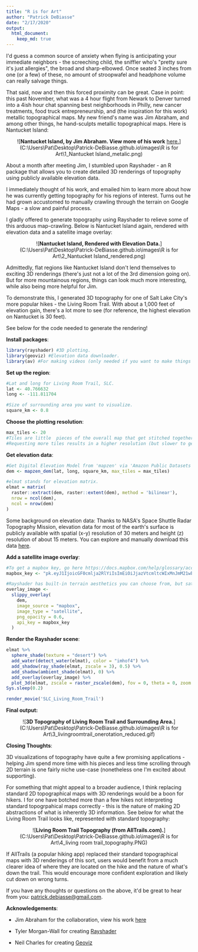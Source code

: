```yaml
---
title: "R is for Art"
author: "Patrick DeBiasse"
date: "2/17/2020"
output: 
  html_document:
    keep_md: true
---
```


I'd guess a common source of anxiety when flying is anticipating your immediate neighbors - the screeching child, the sniffler who's "pretty sure it's just allergies", the broad and sharp-elbowed. Once seated 3 inches from one (or a few) of these, no amount of stroopwafel and headphone volume can really salvage things.  

That said, now and then this forced proximity can be great. Case in point: this past November,  what was a 4 hour flight from Newark to Denver turned into a 4ish hour chat spanning best neighborhoods in Philly, new cancer treatments, food truck entrepreneurship, and (the inspiration for this work) metallic topographical maps. My new friend's name was Jim Abraham, and among other things, he hand-sculpts metallic topographical maps. Here is Nantucket Island: 

<center>

![**Nantucket Island, by Jim Abraham. View more of his work** [here.](https://www.abrahamartistry.com/)](C:\Users\Pat\Desktop\Patrick-DeBiasse.github.io\images\R is for Art\1_Nantucket Island_metalic.png)

</center>

About a month after meeting Jim, I stumbled upon Rayshader - an R package that allows you to create detailed 3D renderings of topography using publicly available elevation data. 

I immediately thought of his work, and emailed him to learn more about how he was currently getting topography for his regions of interest. Turns out he had grown accustomed to manually crawling through the terrain on Google Maps - a slow and painful process.

I gladly offered to generate topography using Rayshader to relieve some of this arduous map-crawling. Below is Nantucket Island again, rendered with elevation data and a satellite image overlay: 

<center>

![**Nantucket Island, Rendered with Elevation Data.**](C:\Users\Pat\Desktop\Patrick-DeBiasse.github.io\images\R is for Art\2_Nantucket Island_rendered.png)

</center>

Admittedly, flat regions like Nantucket Island don't lend themselves to exciting 3D renderings (there's just not a lot of the 3rd dimension going on). But for more mountainous regions, things can look much more interesting, while also being more  helpful for Jim. 

To demonstrate this, I generated 3D topography for one of Salt Lake City's more popular hikes - the Living Room Trail. With about a 1,000 feet of elevation gain, there's a lot more to see (for reference, the highest elevation on Nantucket is 30 feet).  

See below for the code needed to generate the rendering! 

**Install packages**:

```r
library(rayshader) #3D plotting. 
library(geoviz) #Elevation data downloader.
library(av) #For making videos (only needed if you want to make things like rotating GIFs). 
```

**Set up the region**: 

```r
#Lat and long for Living Room Trail, SLC.
lat <- 40.766632 
long <- -111.811704

#Size of surrounding area you want to visualize.
square_km <- 0.8
```

**Choose the plotting resolution**:

```r
max_tiles <- 20 
#Tiles are little  pieces of the overall map that get stitched together.
#Requesting more tiles results in a higher resolution (but slower to generate) image.
```

**Get elevation data**:

```r
#Get Digital Elevation Model from 'mapzen' via 'Amazon Public Datasets'.
dem <- mapzen_dem(lat, long, square_km, max_tiles = max_tiles)

#elmat stands for elevation matrix.
elmat = matrix(
  raster::extract(dem, raster::extent(dem), method = 'bilinear'),
  nrow = ncol(dem),
  ncol = nrow(dem)
)
```
Some background on elevation data:
Thanks to NASA's Space Shuttle Radar Topography Mission, elevation data for most of the earth's surface is publicly available with spatial (x-y) resolution of 30 meters and height (z) resolution of about 15 meters. You can explore and manually download this data [here](https://www.usgs.gov/earthexplorer-0/).

**Add a satellite image overlay**:

```r
#To get a mapbox key, go here https://docs.mapbox.com/help/glossary/access-token/.
mapbox_key <- "pk.eyJ1IjoicGF0cmlja2RlYiIsImEiOiJjazVtcmltcWIxMnJmM21wbDZkcHlzMzEwIn0.sAIvHarJXAc6VHgomtK2yQ"

#Rayshader has built-in terrain aesthetics you can choose from, but satellite images are more realistic:
overlay_image <-
  slippy_overlay(
    dem,
    image_source = "mapbox",
    image_type = "satellite",
    png_opacity = 0.6,
    api_key = mapbox_key
  )
```


**Render the Rayshader scene**:

```r
elmat %>%
  sphere_shade(texture = "desert") %>%
  add_water(detect_water(elmat), color = "imhof4") %>%
  add_shadow(ray_shade(elmat, zscale = 3), 0.5) %>%
  add_shadow(ambient_shade(elmat), 0) %>%
  add_overlay(overlay_image) %>%
  plot_3d(elmat, zscale = raster_zscale(dem), fov = 0, theta = 0, zoom = 0.75, phi = 55, windowsize = c(1000, 800))
Sys.sleep(0.2)

render_movie('SLC_Living_Room_Trail')
```

**Final output:**

<center>

![**3D Topography of Living Room Trail and Surrounding Area.**](C:\Users\Pat\Desktop\Patrick-DeBiasse.github.io\images\R is for Art\3_livingroomtrail_onerotation_reduced.gif) 

</center>

**Closing Thoughts**:

3D visualizations of topography have quite a few promising applications - helping Jim spend more time with his pieces and less time scrolling through 2D terrain is one fairly niche use-case (nonetheless one I'm excited about supporting).

For something that might appeal to a broader audience, I think replacing standard 2D topographical maps with 3D renderings would be a boon for hikers. I for one have botched more than a few hikes not interpreting standard topogrpahical maps correctly - this is the nature of making 2D abstractions of what is inherently 3D information. See below for what the Living Room Trail looks like, represented with standard topography:

<center>

![**Living Room Trail Topography (from AllTrails.com).**](C:\Users\Pat\Desktop\Patrick-DeBiasse.github.io\images\R is for Art\4_living room trail_topography.PNG)

</center>

If AllTrails (a popular hiking app) replaced their standard topographical maps with 3D renderings of this sort, users would benefit from a much clearer idea of where they are located on the hike and the nature of what's down the trail. This would encourage more confident exploration and likely cut down on wrong turns. 

If you have any thoughts or questions on the above, it'd be great to hear from you: [patrick.debiasse@gmail.com](patrick.debiasse@gmail.com).

**Acknowledgements**:

* Jim Abraham for the collaboration, view his work [here](https://www.abrahamartistry.com/)

* Tyler Morgan-Wall for creating [Rayshader](https://www.rayshader.com/)

* Neil Charles for creating [Geoviz](https://cran.r-project.org/web/packages/geoviz/index.html) 
